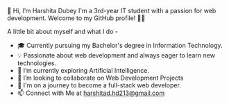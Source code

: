 👋 Hi, I’m Harshita Dubey
I'm a 3rd-year IT student with a passion for web development. Welcome to my GitHub profile! 👨‍💻

A little bit about myself and what I do -
- 🎓 Currently pursuing my Bachelor's degree in Information Technology.
- 💡 Passionate about web development and always eager to learn new technologies.
- 🌱 I’m currently exploring Artificial Intelligence.
- 💞️ I’m looking to collaborate on Web Development Projects
- 🚀 I'm on a journey to become a full-stack web developer.
- 📫 Connect with Me at harshitad.hd213@gmail.com

<!---
harshitadubey1203/harshitadubey1203 is a ✨ special ✨ repository because its `README.md` (this file) appears on your GitHub profile.
You can click the Preview link to take a look at your changes.
--->
